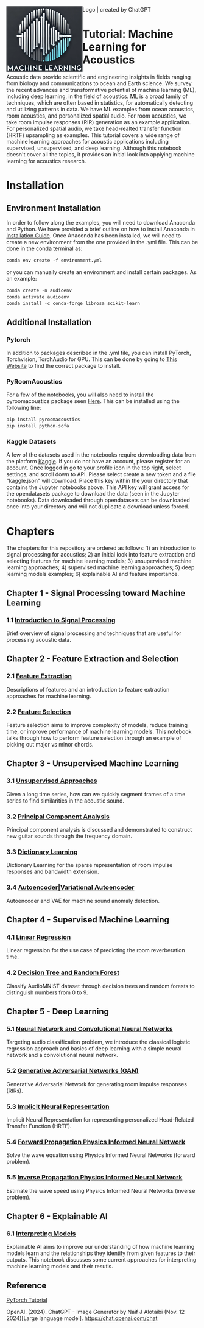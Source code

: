 <img src="https://github.com/RAMshades/AcousticsML/blob/main/Acoustics_ML.png" style="float: left;" alt="Machine Learning ini Acoustics" width="200" /> 
Logo | created by ChatGPT

# Tutorial: Machine Learning for Acoustics
Acoustic data provide scientific and engineering insights in fields ranging from biology and communications to ocean and Earth science. We survey the recent advances and transformative potential of machine learning (ML), including deep learning, in the field of acoustics. ML is a broad family of techniques, which are often based in statistics, for automatically detecting and utilizing patterns in data. We have ML examples from ocean acoustics, room acoustics, and personalized spatial audio. For room acoustics, we take room impulse responses (RIR) generation as an example application. For personalized spatial audio, we take head-realted transfer function (HRTF) upsampling as examples. This tutorial covers a wide range of machine learning approaches for acoustic applications including supervised, unsupervised, and deep learning. Although this notebook doesn't cover all the topics, it provides an initial look into applying machine learning for acoustics research.

# Installation 
## Environment Installation
In order to follow along the examples, you will need to download Anaconda and Python. We have provided a brief outline on how to install Anaconda in [Installation Guide](Python_Installation_instructions.pdf). Once Anaconda has been installed, we will need to create a new environment from the one provided in the .yml file. This can be done in the conda terminal as: 
```python
conda env create -f environment.yml
```

or you can manually create an environment and install certain packages. As an example:

```python
conda create -n audioenv
conda activate audioenv
conda install -c conda-forge librosa scikit-learn  
```

## Additional Installation
### Pytorch
In addition to packages described in the .yml file, you can install PyTorch, Torchvision, TorchAudio for GPU. This can be done by going to [This Website](https://pytorch.org/get-started/locally/) to find the correct package to install. 

### PyRoomAcoustics
For a few of the notebooks, you will also need to install the pyroomacoustics package seen [Here](https://github.com/LCAV/pyroomacoustics). This can be installed using the following line:
```python
pip install pyroomacoustics
pip install python-sofa
```
### Kaggle Datasets
A few of the datasets used in the notebooks require downloading data from the platform [Kaggle](https://www.kaggle.com/). If you do not have an account, please register for an account. Once logged in go to your profile icon in the top right, select settings, and scroll down to API. Please select create a new token and a file "kaggle.json" will download. Place this key within the your directory that contains the Jupyter notebooks above. This API key will grant access for the opendatasets package to download the data (seen in the Jupyter notebooks). Data downloaded through opendatasets can be downloaded once into your directory and will not duplicate a download unless forced. 


# Chapters
The chapters for this repository are ordered as follows: 1) an introduction to signal processing for acoustics; 2) an initial look into feature extraction and selecting features for machine learning models; 3) unsupervised machine learning approaches; 4) supervised machine learning approaches; 5) deep learning models examples; 6) explainable AI and feature importance.

## Chapter 1 - Signal Processing toward Machine Learning
### 1.1 [Introduction to Signal Processing](Introduction_Signal_Processing.ipynb)
Brief overview of signal processing and techniques that are useful for processing acoustic data.

## Chapter 2 - Feature Extraction and Selection
### 2.1 [Feature Extraction](FeatureExtraction.ipynb)
Descriptions of features and an introduction to feature extraction approaches for machine learning.

### 2.2 [Feature Selection](FeatureSelection.ipynb)
Feature selection aims to improve complexity of models, reduce training time, or improve performance of machine learning models. This notebook talks through how to perform feature selection through an example of picking out major vs minor chords.

## Chapter 3 - Unsupervised Machine Learning
### 3.1 [Unsupervised Approaches](<Unsupervised Learning -- Long Timeseries.ipynb>)
Given a long time series, how can we quickly segment frames of a time series to find similarities in the acoustic sound.

### 3.2 [Principal Component Analysis](<PCA -- Creating Sound.ipynb>)
Principal component analysis is discussed and demonstrated to construct new guitar sounds through the frequency domain.

### 3.3 [Dictionary Learning](dictionary_learning.ipynb)
Dictionary Learning for the sparse representation of room impulse responses and bandwidth extension. 

### 3.4 [Autoencoder|Variational Autoencoder](<AE|VAE -- Anomalous Sound Detection.ipynb>)
Autoencoder and VAE for machine sound anomaly detection.

## Chapter 4 - Supervised Machine Learning
### 4.1 [Linear Regression](<Linear regression -- Predict the reverberation time.ipynb>)
Linear regression for the use case of predicting the room reverberation time.

### 4.2 [Decision Tree and Random Forest](<DT_RF -- Number Identification .ipynb>)
Classify AudioMNIST dataset through decision trees and random forests to distinguish numbers from 0 to 9.

## Chapter 5 - Deep Learning

### 5.1 [Neural Network and Convolutional Neural Networks](<LR|NN|CNN -- Audio Classification.ipynb>)
Targeting audio classification problem, we introduce the classical logistic regression approach and basics of deep learning with a simple neural network and a convolutional neural network.

### 5.2 [Generative Adversarial Networks (GAN)](<Generative model (Generative Adversarial Network) -- Room Impulse Response Generation.ipynb>)
Generative Adversarial Network for generating room impulse responses (RIRs).

### 5.3 [Implicit Neural Representation](<Implicit Neural Representation -- HRTF representation learning and interpolation.ipynb>)
Implicit Neural Representation for representing personalized Head-Related Transfer Function (HRTF). 

### 5.4 [Forward Propagation Physics Informed Neural Network](PINNs_forward.ipynb)
Solve the wave equation using Physics Informed Neural Networks (forward problem). 

### 5.5 [Inverse Propagation Physics Informed Neural Network](PINNs_inverse.ipynb)
Estimate the wave speed using Physics Informed Neural Networks (inverse problem).

## Chapter 6 - Explainable AI
### 6.1 [Interpreting Models](<Explainable AI.ipynb>)
Explainable AI aims to improve our understanding of how machine learning models learn and the relationships they identify from given features to their outputs. This notebook discusses some current approaches for interpreting machine learning models and their resutls.

## Reference
[PyTorch Tutorial](https://github.com/yunjey/pytorch-tutorial/tree/master)

OpenAI. (2024). ChatGPT - Image Generator by Naif J Alotaibi (Nov. 12 2024)[Large language model]. https://chat.openai.com/chat 


